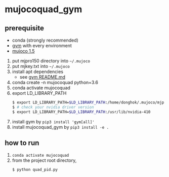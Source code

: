 # mujocoquad_gym

## prerequisite

- conda (strongly recommended)
- [gym](https://gym.openai.com/) with every environment 
- [mujoco 1.5](http://www.mujoco.org/)

1. put mjpro150 directory into ```~/.mujoco```
2. put mjkey.txt into ```~/.mujoco```
3. install apt dependencies
    - see [gym README.md](https://github.com/openai/gym#installing-everything)
4. conda create -n mujocoquad python=3.6
5. conda activate mujocoquad 
6. export LD_LIBRARY_PATH
    ```sh
    $ export LD_LIBRARY_PATH=$LD_LIBRARY_PATH:/home/donghok/.mujoco/mjpro150/bin
    $ # check your nvidia driver version 
    $ export LD_LIBRARY_PATH=$LD_LIBRARY_PATH:/usr/lib/nvidia-410 
    ```
7. install gym by ```pip3 install 'gym[all]'```
8. install mujocoquad_gym by ```pip3 install -e .```

## how to run 

1. ```conda activate mujocoquad```
2. from the project root directory, 
    ```sh
    $ python quad_pid.py
    ```